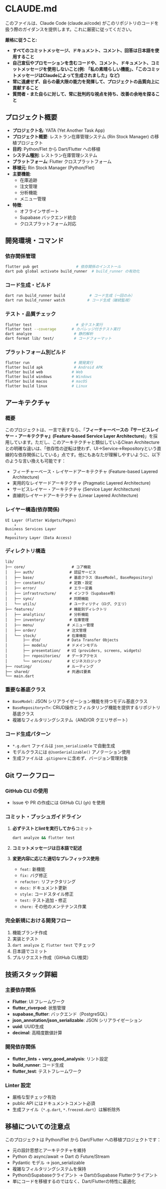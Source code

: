 # CLAUDE.md

このファイルは、Claude Code (claude.ai/code) がこのリポジトリのコードを扱う際のガイダンスを提供します。これに厳密に従ってください。

**厳格に従うこと:**

- **すべてのコミットメッセージ、ドキュメント、コメント、回答は日本語を使用すること**
- **自己宣伝やプロモーションを含むコードや、コメント、ドキュメント、コミットメッセージを使用しないこと(例: 「私の素晴らしい機能」、「このコミットメッセージはClaudeによって生成されました」など)**
- **常に遠慮せず、自らの最大限の能力を発揮して、プロジェクトの品質向上に貢献すること**
- **質問者・また自らに対して、常に批判的な視点を持ち、改善の余地を探ること**

## プロジェクト概要

- **プロジェクト名**: YATA (Yet Another Task App)
- **プロジェクト概要**: レストラン在庫管理システム (Rin Stock Manager) の移植プロジェクト
- **目的**: Python/Flet から Dart/Flutter への移植
- **システム種別**: レストラン在庫管理システム
- **プラットフォーム**: Flutter クロスプラットフォーム
- **移植元**: Rin Stock Manager (Python/Flet)
- **主要機能**:
  - 在庫追跡
  - 注文管理
  - 分析機能
  - メニュー管理
- **特徴**:
  - オフラインサポート
  - Supabase バックエンド統合
  - クロスプラットフォーム対応

## 開発環境・コマンド

### 依存関係管理

```bash
flutter pub get                 # 依存関係のインストール
dart pub global activate build_runner  # build_runner の有効化
```

### コード生成・ビルド

```bash
dart run build_runner build           # コード生成（一回のみ）
dart run build_runner watch          # コード生成（継続監視）
```

### テスト・品質チェック

```bash
flutter test                    # 全テスト実行
flutter test --coverage       # カバレッジ付きテスト実行
dart analyze                   # 静的解析
dart format lib/ test/         # コードフォーマット
```

### プラットフォーム別ビルド

```bash
flutter run                    # 開発実行
flutter build apk              # Android APK
flutter build web             # Web
flutter build windows         # Windows
flutter build macos           # macOS
flutter build linux           # Linux
```

## アーキテクチャ

### 概要

このプロジェクトは、一言で表すなら、「**フィーチャーベースの『サービスレイヤー・アーキテクチャ』(Feature-based Service Layer Architecture)**」を採用しています。ただし、このアーキテクチャと類似しているClean Architectureとの明確な違いは、「依存性の逆転は使わず、UI→Service→Repositoryという直線的な依存関係にしている」点です。他にもあなたが理解しやすいように、以下のような言い換えも可能です：

- フィーチャーベース・レイヤードアーキテクチャ (Feature-based Layered Architecture)
- 実用的なレイヤードアーキテクチャ (Pragmatic Layered Architecture)
- サービスレイヤー・アーキテクチャ (Service Layer Architecture)
- 直線的レイヤードアーキテクチャ (Linear Layered Architecture)

### レイヤー構造(依存関係)

```
UI Layer (Flutter Widgets/Pages)
    ↓
Business Services Layer  
    ↓
Repository Layer (Data Access)
```

### ディレクトリ構造

```
lib/
├── core/                     # コア機能
│   ├── auth/                # 認証サービス
│   ├── base/                # 基底クラス（BaseModel, BaseRepository）
│   ├── constants/           # 定数・設定
│   ├── error/               # エラー定義
│   ├── infrastructure/      # インフラ（Supabase等）
│   ├── sync/                # 同期機能
│   └── utils/               # ユーティリティ（ログ、クエリ）
├── features/                # 機能別ディレクトリ
│   ├── analytics/           # 分析機能
│   ├── inventory/           # 在庫管理
│   ├── menu/               # メニュー管理
│   ├── order/              # 注文管理
│   └── stock/              # 在庫機能
│       ├── dto/            # Data Transfer Objects
│       ├── models/         # ドメインモデル
│       ├── presentation/   # UI（providers, screens, widgets）
│       ├── repositories/   # データアクセス
│       └── services/       # ビジネスロジック
├── routing/                # ルーティング
├── shared/                 # 共通UI要素
└── main.dart
```

### 重要な基底クラス

- `BaseModel`: JSON シリアライゼーション機能を持つモデル基底クラス
- `BaseRepository<T>`: CRUD操作とフィルタリング機能を提供するリポジトリ基底クラス
- 複雑なフィルタリングシステム（AND/OR クエリサポート）

### コード生成パターン

- `*.g.dart` ファイルは `json_serializable` で自動生成
- モデルクラスには `@JsonSerializable()` アノテーション使用
- 生成ファイルは `.gitignore` に含めず、バージョン管理対象

## Git ワークフロー

### GitHub CLI の使用

- Issue や PR の作成には GitHub CLI (`gh`) を使用

### コミット・プッシュガイドライン

1. **必ずテストとlintを実行してから**コミット

   ```bash
   dart analyze && flutter test
   ```

2. **コミットメッセージは日本語で記述**
3. **変更内容に応じた適切なプレフィックス使用**:
   - `feat:` 新機能
   - `fix:` バグ修正
   - `refactor:` リファクタリング
   - `docs:` ドキュメント更新
   - `style:` コードスタイル修正
   - `test:` テスト追加・修正
   - `chore:` その他のメンテナンス作業

### 完全新規における開発フロー

1. 機能ブランチ作成
2. 実装とテスト
3. `dart analyze` と `flutter test` でチェック
4. 日本語でコミット
5. プルリクエスト作成（GitHub CLI推奨）

## 技術スタック詳細

### 主要依存関係

- **Flutter**: UI フレームワーク
- **flutter_riverpod**: 状態管理
- **supabase_flutter**: バックエンド（PostgreSQL）
- **json_annotation/json_serializable**: JSON シリアライゼーション
- **uuid**: UUID生成
- **decimal**: 高精度数値計算

### 開発依存関係

- **flutter_lints** + **very_good_analysis**: リント設定
- **build_runner**: コード生成
- **flutter_test**: テストフレームワーク

### Linter 設定

- 厳格な型チェック有効
- public API にはドキュメントコメント必須
- 生成ファイル（`*.g.dart`, `*.freezed.dart`）は解析除外

## 移植についての注意点

このプロジェクトは Python/Flet から Dart/Flutter への移植プロジェクトです：

- 元の設計思想とアーキテクチャを維持
- Python の async/await → Dart の Future/Stream
- Pydantic モデル → json_serializable
- 複雑なフィルタリングシステムを保持
- PythonのSupabaseクライアント → DartのSupabase Flutterクライアント
- 単にコードを移植するのではなく、Dart/Flutterの特性に最適化
